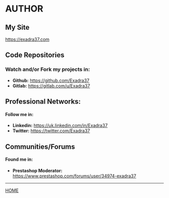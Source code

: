 # AUTHOR

## My Site

https://exadra37.com

## Code Repositories

### Watch and/or Fork my projects in:

* **Github:** https://github.com/Exadra37
* **Gitlab:** https://gitlab.com/u/Exadra37

## Professional Networks:

#### Follow me in:

* **Linkedin:** https://uk.linkedin.com/in/Exadra37
* **Twitter:**  https://twitter.com/Exadra37

## Communities/Forums

#### Found me in:

* **Prestashop Moderator:** https://www.prestashop.com/forums/user/34974-exadra37


---


[HOME](https://gitlab.com/exadra37-docker/elixir/elixir/blob/master/README.md)
